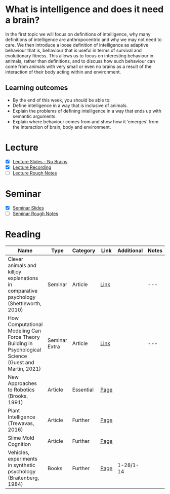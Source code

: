 # What is intelligence and does it need a brain?
In the first topic we will focus on definitions of intelligence, why many definitions of intelligence are anthropocentric and why we may not need to care. We then introduce a loose definition of intelligence as adaptive behaviour that is, behaviour that is useful in terms of survival and evolutionary fitness. This allows us to focus on interesting behaviour in animals, rather than definitions, and to discuss how such behaviour can come from animals with very small or even no brains as a result of the interaction of their body acting within and environment. 

## Learning outcomes
- By the end of this week, you should be able to:
- Define intelligence in a way that is inclusive of animals.
- Explain the problems of defining intelligence in a way that ends up with semantic arguments.
- Explain where behaviour comes from and show how it ‘emerges’ from the interaction of brain, body and environment.

# Lecture 
- [x] [Lecture Slides - No Brains](https://github.com/LukeBirkett/study-planner/blob/main/826G5_Intelligence_in_Animals_and_Machines/weeks/week_1/IAM%20Lecture%201%20No%20Brains%202025.pdf)
- [x] [Lecture Recording](https://sussex.cloud.panopto.eu/Panopto/Pages/Viewer.aspx?id=d0401628-f318-4746-8e0a-b3680094a55d)
- [ ] [Lecture Rough Notes]()

# Seminar 
 - [x] [Seminar Slides](https://github.com/LukeBirkett/study-planner/blob/main/826G5_Intelligence_in_Animals_and_Machines/weeks/week_1/IAM_week1_seminar.pdf)
 - [ ] [Seminar Rough Notes]()

# Reading

| Name | Type | Category | Link | Additional | Notes |
|---|---|---|---|---|---|
| Clever animals and killjoy explanations in comparative psychology (Shettleworth, 2010) | Seminar | Article | [Link](https://github.com/LukeBirkett/study-planner/blob/main/826G5_intel_animals_machines/weeks/week_1/readings/shettleworth_2010_killjoy_explanations.pdf) | |---|
| How Computational Modeling Can Force Theory Building in Psychological Science (Guest and Martin, 2021) | Seminar Extra | Article | [Link](https://github.com/LukeBirkett/study-planner/blob/main/826G5_intel_animals_machines/weeks/week_1/readings/guest_martin_2021_how_computational_modeling.pdf) | |---|
| New Approaches to Robotics (Brooks, 1991) | Article | Essential | [Page](https://readinglists.sussex.ac.uk/leganto/nui/citation/23770971050002461?institute=44SUS_INST&auth=SAML) |  |  |
| Plant Intelligence (Trewavas, 2016) | Article | Further | [Page](https://readinglists.sussex.ac.uk/leganto/nui/citation/24520949760002461?institute=44SUS_INST&auth=SAML) |||
| Slime Mold Cognition | Article | Further | [Page](https://readinglists.sussex.ac.uk/leganto/nui/citation/24520950510002461?institute=44SUS_INST&auth=SAML) |||
| Vehicles, experiments in synthetic psychology (Braitenberg, 1984) | Books | Further | [Page](https://readinglists.sussex.ac.uk/leganto/nui/citation/23770971060002461?institute=44SUS_INST&auth=SAML) | 1-28/1-14 ||
